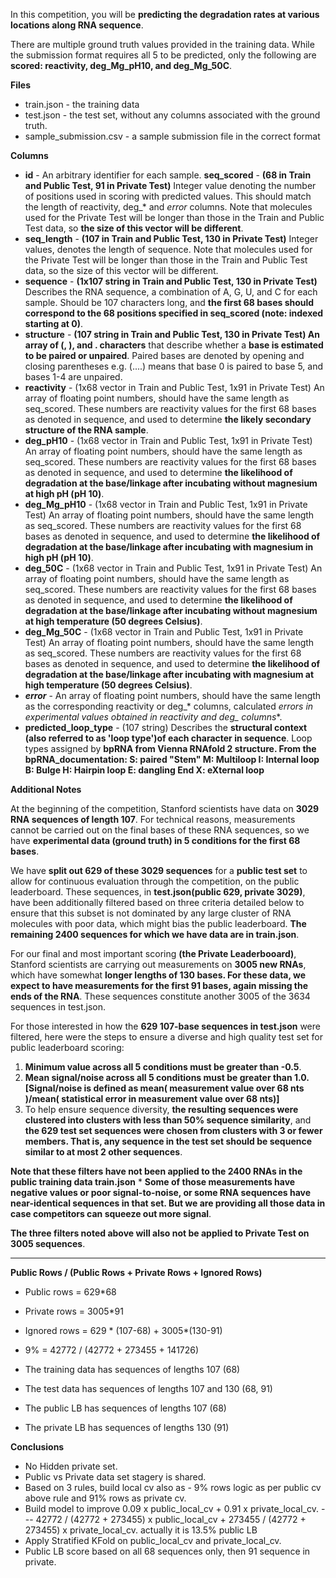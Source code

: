 In this competition, you will be **predicting the degradation rates at various locations along RNA sequence**.

There are multiple ground truth values provided in the training data. While the submission format requires all 5 to be predicted, only the following are **scored: reactivity, deg_Mg_pH10, and deg_Mg_50C**.

**Files**
* train.json - the training data
* test.json - the test set, without any columns associated with the ground truth.
* sample_submission.csv - a sample submission file in the correct format

**Columns**
* **id** - An arbitrary identifier for each sample.
**seq_scored** - **(68 in Train and Public Test, 91 in Private Test)** Integer value denoting the number of positions used in scoring with predicted values. This should match the length of reactivity, deg_* and *_error_* columns. Note that molecules used for the Private Test will be longer than those in the Train and Public Test data, so **the size of this vector will be different**.
* **seq_length** - **(107 in Train and Public Test, 130 in Private Test)** Integer values, denotes the length of sequence. Note that molecules used for the Private Test will be longer than those in the Train and Public Test data, so the size of this vector will be different.
* **sequence** - **(1x107 string in Train and Public Test, 130 in Private Test)** Describes the RNA sequence, a combination of A, G, U, and C for each sample. Should be 107 characters long, and **the first 68 bases should correspond to the 68 positions specified in seq_scored (note: indexed starting at 0)**.
* **structure** - **(107 string in Train and Public Test, 130 in Private Test) An array of (, ), and . characters** that describe whether a **base is estimated to be paired or unpaired**. Paired bases are denoted by opening and closing parentheses e.g. (....) means that base 0 is paired to base 5, and bases 1-4 are unpaired.
* **reactivity** - (1x68 vector in Train and Public Test, 1x91 in Private Test) An array of floating point numbers, should have the same length as seq_scored. These numbers are reactivity values for the first 68 bases as denoted in sequence, and used to determine **the likely secondary structure of the RNA sample**.
* **deg_pH10** - (1x68 vector in Train and Public Test, 1x91 in Private Test) An array of floating point numbers, should have the same length as seq_scored. These numbers are reactivity values for the first 68 bases as denoted in sequence, and used to determine **the likelihood of degradation at the base/linkage after incubating without magnesium at high pH (pH 10)**.
* **deg_Mg_pH10** - (1x68 vector in Train and Public Test, 1x91 in Private Test) An array of floating point numbers, should have the same length as seq_scored. These numbers are reactivity values for the first 68 bases as denoted in sequence, and used to determine **the likelihood of degradation at the base/linkage after incubating with magnesium in high pH (pH 10)**.
* **deg_50C** - (1x68 vector in Train and Public Test, 1x91 in Private Test) An array of floating point numbers, should have the same length as seq_scored. These numbers are reactivity values for the first 68 bases as denoted in sequence, and used to determine **the likelihood of degradation at the base/linkage after incubating without magnesium at high temperature (50 degrees Celsius)**.
* **deg_Mg_50C** - (1x68 vector in Train and Public Test, 1x91 in Private Test) An array of floating point numbers, should have the same length as seq_scored. These numbers are reactivity values for the first 68 bases as denoted in sequence, and used to determine **the likelihood of degradation at the base/linkage after incubating with magnesium at high temperature (50 degrees Celsius)**.
* ***_error_*** - An array of floating point numbers, should have the same length as the corresponding reactivity or deg_* columns, calculated **errors in experimental values obtained in reactivity and deg_* columns**.
* **predicted_loop_type** - (107 string) Describes the **structural context (also referred to as 'loop type')of each character in sequence**. Loop types assigned by **bpRNA from Vienna RNAfold 2 structure. From the bpRNA_documentation: S: paired "Stem" M: Multiloop I: Internal loop B: Bulge H: Hairpin loop E: dangling End X: eXternal loop**

**Additional Notes**

At the beginning of the competition, Stanford scientists have data on **3029 RNA sequences of length 107**. For technical reasons, measurements cannot be carried out on the final bases of these RNA sequences, so we have **experimental data (ground truth) in 5 conditions for the first 68 bases**.

We have **split out 629 of these 3029 sequences** for a **public test set** to allow for continuous evaluation through the competition, on the public leaderboard. These sequences, in **test.json(public 629, private 3029)**, have been additionally filtered based on three criteria detailed below to ensure that this subset is not dominated by any large cluster of RNA molecules with poor data, which might bias the public leaderboard. **The remaining 2400 sequences for which we have data are in train.json**.

For our final and most important scoring **(the Private Leaderbooard)**, Stanford scientists are carrying out measurements on **3005 new RNAs**, which have somewhat **longer lengths of 130 bases. For these data, we expect to have measurements for the first 91 bases, again missing the ends of the RNA**. These sequences constitute another 3005 of the 3634 sequences in test.json.

For those interested in how the **629 107-base sequences in test.json** were filtered, here were the steps to ensure a diverse and high quality test set for public leaderboard scoring:

1. **Minimum value across all 5 conditions must be greater than -0.5**.
2. **Mean signal/noise across all 5 conditions must be greater than 1.0. [Signal/noise is defined as mean( measurement value over 68 nts )/mean( statistical error in measurement value over 68 nts)]**
3. To help ensure sequence diversity, **the resulting sequences were clustered into clusters with less than 50% sequence similarity**, and **the 629 test set sequences were chosen from clusters with 3 or fewer members. That is, any sequence in the test set should be sequence similar to at most 2 other sequences**.


**Note that these filters have not been applied to the 2400 RNAs in the public training data train.json**
    * **Some of those measurements have negative values or poor signal-to-noise, or some RNA sequences have near-identical sequences in that set. But we are providing all those data in case competitors can squeeze out more signal**.

**The three filters noted above will also not be applied to Private Test on 3005 sequences**.

---
**Public Rows / (Public Rows + Private Rows + Ignored Rows)**

* Public rows = 629*68
* Private rows = 3005*91
* Ignored rows = 629 * (107-68) + 3005*(130-91)
* 9% = 42772 / (42772 + 273455 + 141726)

* The training data has sequences of lengths 107 (68)
* The test data has sequences of lengths 107 and 130 (68, 91)
* The public LB has sequences of lengths 107 (68)
* The private LB has sequences of lengths 130 (91)

**Conclusions**

* No Hidden private set.
* Public vs Private data set stagery is shared.
* Based on 3 rules, build local cv also as - 9% rows logic as per public cv above rule and 91% rows as private cv.
* Build model to improve 0.09 x public_local_cv + 0.91 x private_local_cv.
--- 42772 / (42772 + 273455) x public_local_cv + 273455 / (42772 + 273455) x private_local_cv. actually it is 13.5% public LB
* Apply Stratified KFold on public_local_cv and private_local_cv.
* Public LB score based on all 68 sequences only, then 91 sequence in private.